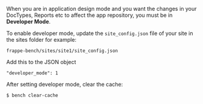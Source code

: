 <!-- add-breadcrumbs -->
When you are in application design mode and you want the changes in your DocTypes, Reports etc to affect the app repository, you must be in **Developer Mode**.

To enable developer mode, update the `site_config.json` file of your site in the sites folder for example:

	frappe-bench/sites/site1/site_config.json

Add this to the JSON object

	"developer_mode": 1

After setting developer mode, clear the cache:

	$ bench clear-cache

<!-- markdown -->
